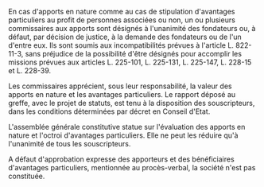 En cas d'apports en nature comme au cas de stipulation d'avantages particuliers au profit de personnes associées ou non, un ou plusieurs commissaires aux apports sont désignés à l'unanimité des fondateurs ou, à défaut, par décision de justice, à la demande des fondateurs ou de l'un d'entre eux. Ils sont soumis aux incompatibilités prévues à l'article L. 822-11-3, sans préjudice de la possibilité d'être désignés pour accomplir les missions prévues aux articles L. 225-101, L. 225-131, L. 225-147, L. 228-15 et L. 228-39. 


Les commissaires apprécient, sous leur responsabilité, la valeur des apports en nature et les avantages particuliers. Le rapport déposé au greffe, avec le projet de statuts, est tenu à la disposition des souscripteurs, dans les conditions déterminées par décret en Conseil d'Etat. 


L'assemblée générale constitutive statue sur l'évaluation des apports en nature et l'octroi d'avantages particuliers. Elle ne peut les réduire qu'à l'unanimité de tous les souscripteurs. 


A défaut d'approbation expresse des apporteurs et des bénéficiaires d'avantages particuliers, mentionnée au procès-verbal, la société n'est pas constituée.


  
